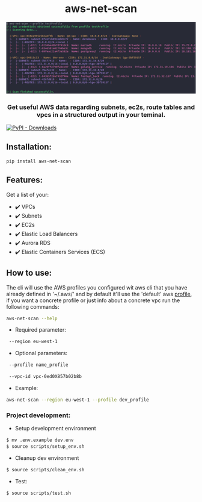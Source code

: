 <h1 align="center">
  aws-net-scan
</h1>

<p align="center">
  <img src="https://github.com/PauSabatesC/aws-net-scan/blob/main/example_cli.png" alt="SockNet logo"/>
</p>

<h3 align="center">
	Get useful AWS data regarding subnets, ec2s, route tables and vpcs in a structured output in your teminal.
</h3>

<a href="https://pypi.org/project/aws-net-scan" target="_blank">
	<img alt="PyPI - Downloads" src="https://img.shields.io/pypi/dm/aws-net-scan">
</a>

## Installation:
```sh
pip install aws-net-scan
```
## Features:
Get a list of your:
- ✔️ VPCs
- ✔️ Subnets
- ✔️ EC2s
- ✔️ Elastic Load Balancers
- ✔️ Aurora RDS
- ✔️ Elastic Containers Services (ECS)

## How to use:

The cli will use the AWS profiles you configured wit aws cli that you have already defined in '~/.aws/' and by default it'll use the 'default' aws [profile](https://docs.aws.amazon.com/cli/latest/userguide/cli-configure-profiles.html), if you want a concrete profile or just info about a concrete vpc run the following commands:

```sh
aws-net-scan --help
```
- Required parameter:

```sh
 --region eu-west-1
```

- Optional parameters:

```sh
 --profile name_profile
```
```sh
 --vpc-id vpc-0ed0X857b02b8b
```
- Example:

```sh
aws-net-scan --region eu-west-1 --profile dev_profile
```

### Project development:

- Setup development environment

```sh
$ mv .env.example dev.env
$ source scripts/setup_env.sh
```
- Cleanup dev environment

```sh
$ source scripts/clean_env.sh
```

- Test:
```sh
$ source scripts/test.sh
```
